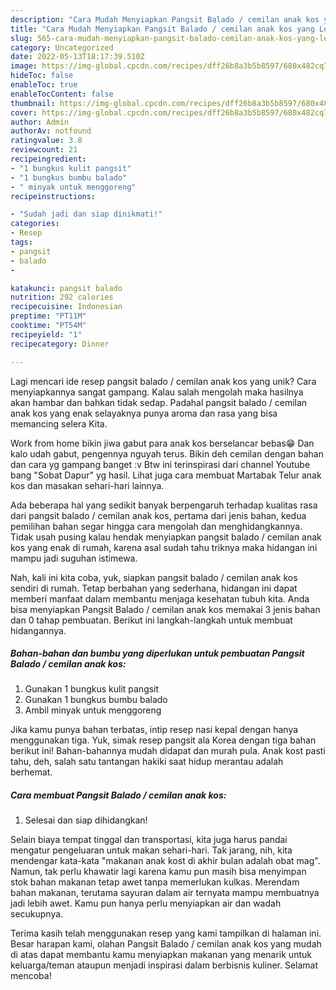 ```yaml
---
description: "Cara Mudah Menyiapkan Pangsit Balado / cemilan anak kos yang Lezat"
title: "Cara Mudah Menyiapkan Pangsit Balado / cemilan anak kos yang Lezat"
slug: 565-cara-mudah-menyiapkan-pangsit-balado-cemilan-anak-kos-yang-lezat
category: Uncategorized
date: 2022-05-13T18:17:39.510Z
image: https://img-global.cpcdn.com/recipes/dff26b8a3b5b8597/680x482cq70/pangsit-balado-cemilan-anak-kos-foto-resep-utama.jpg
hideToc: false
enableToc: true
enableTocContent: false
thumbnail: https://img-global.cpcdn.com/recipes/dff26b8a3b5b8597/680x482cq70/pangsit-balado-cemilan-anak-kos-foto-resep-utama.jpg
cover: https://img-global.cpcdn.com/recipes/dff26b8a3b5b8597/680x482cq70/pangsit-balado-cemilan-anak-kos-foto-resep-utama.jpg
author: Admin
authorAv: notfound
ratingvalue: 3.8
reviewcount: 21
recipeingredient:
- "1 bungkus kulit pangsit"
- "1 bungkus bumbu balado"
- " minyak untuk menggoreng"
recipeinstructions:

- "Sudah jadi dan siap dinikmati!"
categories:
- Resep
tags:
- pangsit
- balado
- 

katakunci: pangsit balado  
nutrition: 292 calories
recipecuisine: Indonesian
preptime: "PT11M"
cooktime: "PT54M"
recipeyield: "1"
recipecategory: Dinner

---
```





Lagi mencari ide resep pangsit balado / cemilan anak kos yang unik? Cara menyiapkannya sangat gampang. Kalau salah mengolah maka hasilnya akan hambar dan bahkan tidak sedap. Padahal pangsit balado / cemilan anak kos yang enak selayaknya punya aroma dan rasa yang bisa memancing selera Kita.





Work from home bikin jiwa gabut para anak kos berselancar bebas😁 Dan kalo udah gabut, pengennya nguyah terus. Bikin deh cemilan dengan bahan dan cara yg gampang banget :v Btw ini terinspirasi dari channel Youtube bang &#34;Sobat Dapur&#34; yg hasil. Lihat juga cara membuat Martabak Telur anak kos dan masakan sehari-hari lainnya.

Ada beberapa hal yang sedikit banyak berpengaruh terhadap kualitas rasa dari pangsit balado / cemilan anak kos, pertama dari jenis bahan, kedua pemilihan bahan segar hingga cara mengolah dan menghidangkannya. Tidak usah pusing kalau hendak menyiapkan pangsit balado / cemilan anak kos yang enak di rumah, karena asal sudah tahu triknya maka hidangan ini mampu jadi suguhan istimewa.






Nah, kali ini kita coba, yuk, siapkan pangsit balado / cemilan anak kos sendiri di rumah. Tetap berbahan yang sederhana, hidangan ini dapat memberi manfaat dalam membantu menjaga kesehatan tubuh kita. Anda bisa menyiapkan Pangsit Balado / cemilan anak kos memakai 3 jenis bahan dan 0 tahap pembuatan. Berikut ini langkah-langkah untuk membuat hidangannya.

<!--inarticleads1-->

##### Bahan-bahan dan bumbu yang diperlukan untuk pembuatan Pangsit Balado / cemilan anak kos:

1. Gunakan 1 bungkus kulit pangsit
1. Gunakan 1 bungkus bumbu balado
1. Ambil  minyak untuk menggoreng


Jika kamu punya bahan terbatas, intip resep nasi kepal dengan hanya menggunakan tiga. Yuk, simak resep pangsit ala Korea dengan tiga bahan berikut ini! Bahan-bahannya mudah didapat dan murah pula. Anak kost pasti tahu, deh, salah satu tantangan hakiki saat hidup merantau adalah berhemat. 

<!--inarticleads2-->

##### Cara membuat Pangsit Balado / cemilan anak kos:


1. Selesai dan siap dihidangkan!

Selain biaya tempat tinggal dan transportasi, kita juga harus pandai mengatur pengeluaran untuk makan sehari-hari. Tak jarang, nih, kita mendengar kata-kata &#34;makanan anak kost di akhir bulan adalah obat mag&#34;. Namun, tak perlu khawatir lagi karena kamu pun masih bisa menyimpan stok bahan makanan tetap awet tanpa memerlukan kulkas. Merendam bahan makanan, terutama sayuran dalam air ternyata mampu membuatnya jadi lebih awet. Kamu pun hanya perlu menyiapkan air dan wadah secukupnya. 

Terima kasih telah menggunakan resep yang kami tampilkan di halaman ini. Besar harapan kami, olahan Pangsit Balado / cemilan anak kos yang mudah di atas dapat membantu kamu menyiapkan makanan yang menarik untuk keluarga/teman ataupun menjadi inspirasi dalam berbisnis kuliner. Selamat mencoba!
